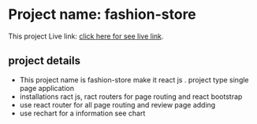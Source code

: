 # Project name: fashion-store

This project Live link: [click here for see live link](https://github.com/facebook/create-react-app).

## project details
- This project name is fashion-store make it react js . project type single page application
- installations ract js, ract routers for page routing and react bootstrap
- use react router for all page routing and review page adding 
- use rechart for a information see chart 

